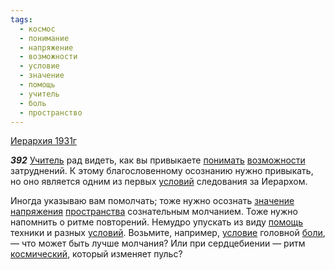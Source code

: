 ```yaml
---
tags:
  - космос
  - понимание
  - напряжение
  - возможности
  - условие
  - значение
  - помощь
  - учитель
  - боль
  - пространство
---
```


[Иерархия 1931г](/agni/1931)

___392___
[Учитель](/tag/#учитель) рад видеть, как вы привыкаете [понимать](/tag/#понимание) [возможности](/tag/#возможности) затруднений. К этому благословенному осознанию нужно привыкать, но оно является одним из первых [условий](/tag/#[условие](/tag/#условие)) следования за Иерархом.   

Иногда указываю вам помолчать; тоже нужно осознать [значение](/tag/#значение) [напряжения](/tag/#напряжение) [пространства](/tag/#пространство) сознательным молчанием. Тоже нужно напомнить о ритме повторений. Немудро упускать из виду [помощь](/tag/#помощь) техники и разных [условий](/tag/#[условие](/tag/#условие)). Возьмите, например, [условие](/tag/#условие) головной [боли](/tag/#боль), — что может быть лучше молчания? Или при сердцебиении — ритм [космический](/tag/#космос), который изменяет пульс?   

